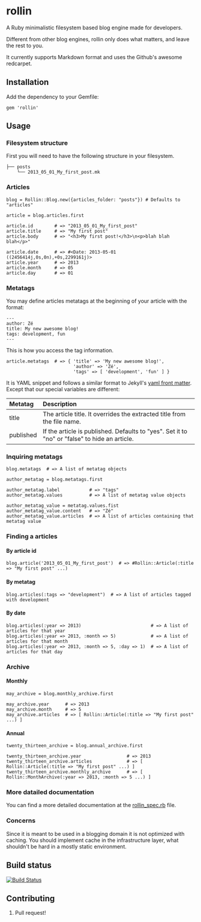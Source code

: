 # rollin

A Ruby minimalistic filesystem based blog engine made for developers.

Different from other blog engines, rollin only does what matters, and leave the rest to you.

It currently supports Markdown format and uses the Github's awesome redcarpet.

## Installation

Add the dependency to your Gemfile:

    gem 'rollin'

## Usage

### Filesystem structure

First you will need to have the following structure in your filesystem.

    ├── posts
        └── 2013_05_01_My_first_post.mk

### Articles
    
    blog = Rollin::Blog.new({articles_folder: "posts"}) # Defaults to "articles"
    
    article = blog.articles.first

    article.id        # => "2013_05_01_My_first_post"
    article.title     # => "My first post"
    article.body      # => "<h3>My first post!</h3>\n<p>blah blah blah</p>"

    article.date      # => #<Date: 2013-05-01 ((2456414j,0s,0n),+0s,2299161j)>
    article.year      # => 2013
    article.month     # => 05
    article.day       # => 01

### Metatags

You may define articles metatags at the beginning of your article with the format:

    ---
    author: Zé
    title: My new awesome blog!
    tags: development, fun
    ---

This is how you access the tag information.

    article.metatags  # => { 'title' => 'My new awesome blog!',
                             'author' => 'Zé',
                             'tags' => [ 'development', 'fun' ] }


It is YAML snippet and follows a similar format to Jekyll's [yaml front matter](https://github.com/mojombo/jekyll/wiki/yaml-front-matter). Except that our special variables are different:

| Metatag     | Description |
|:----------- |:----------- |
| title       | The article title. It overrides the extracted title from the file name.                       |
| published   | If the article is published. Defaults to "yes". Set it to "no" or "false" to hide an article. |

### Inquiring metatags

    blog.metatags  # => A list of metatag objects

    author_metatag = blog.metatags.first

    author_metatag.label           # => "tags"
    author_metatag.values          # => A list of metatag value objects

    author_metatag_value = metatag.values.fist
    author_metatag_value.content   # => "Zé"
    author_metatag_value.articles  # => A list of articles containing that metatag value

### Finding a articles

#### By article id

    blog.article('2013_05_01_My_first_post')  # => #Rollin::Article(:title => "My first post" ...)

#### By metatag

    blog.articles(:tags => "development")  # => A list of articles tagged with development

#### By date

    blog.articles(:year => 2013)                          # => A list of articles for that year
    blog.articles(:year => 2013, :month => 5)             # => A list of articles for that month
    blog.articles(:year => 2013, :month => 5, :day => 1)  # => A list of articles for that day

### Archive

#### Monthly

    may_archive = blog.monthly_archive.first

    may_archive.year      # => 2013
    may_archive.month     # => 5
    may_archive.articles  # => [ Rollin::Article(:title => "My first post" ...) ]

#### Annual

    twenty_thirteen_archive = blog.annual_archive.first

    twenty_thirteen_archive.year                 # => 2013
    twenty_thirteen_archive.articles             # => [ Rollin::Article(:title => "My first post" ...) ]
    twenty_thirteen_archive.monthly_archive      # => [ Rollin::MonthArchive(:year => 2013, :month => 5 ...) ]

### More datailed documentation

You can find a more detailed documentation at the [rollin_spec.rb](https://github.com/marano/rollin/blob/master/spec/rollin_spec.rb) file.

### Concerns

Since it is meant to be used in a blogging domain it is not optimized with caching. You should implement cache in the infrastructure layer, what shouldn't be hard in a mostly static environment.

## Build status

[![Build Status](https://travis-ci.org/marano/rollin.png)](https://travis-ci.org/marano/rollin)

## Contributing

1. Pull request!
